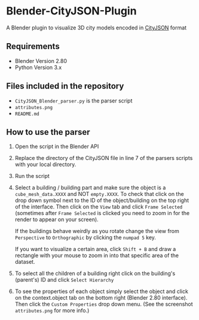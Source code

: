 # Blender-CityJSON-Plugin

A Blender plugin to visualize 3D city models encoded in [CityJSON](http://cityjson.org) format

## Requirements

- Blender Version 2.80
- Python Version 3.x

## Files included in the repository

- `CityJSON_Blender_parser.py` is the parser script
- `attributes.png`
- `README.md`

## How to use the parser

1. Open the script in the Blender API

2. Replace the directory of the CityJSON file in line 7 of the parsers scripts with your local directory.

3. Run the script

4. Select a building / building part and make sure the object is a `cube_mesh_data.XXXX` and NOT `empty.XXXX`. To check that click on the drop down symbol next to the ID of the object/building on the top right of the interface. Then click on the `View` tab and click `Frame Selected` (sometimes after `Frame Selected` is clicked you need to zoom in for the render to appear on your screen). 

    If the buildings behave weirdly as you rotate change the view from `Perspective` to `Orthographic` by clicking  the `numpad 5` key.

    If you want to visualize a certain area, click `Shift + B` and draw a rectangle with your mouse to zoom in into that specific area of the dataset.


5. To select all the children of a building right click on the building's (parent's) ID and click `Select Hierarchy`

6. To see the properties of each object simply select the object and click on the context.object tab on the bottom right (Blender 2.80 interface). Then click the `Custom Properties` drop down menu. (See the screenshot `attributes.png` for more info.)

